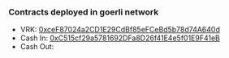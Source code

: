 ### Contracts deployed in goerli network

- VRK: [0xceF87024a2CD1E29CdBf85eFCeBd5b78d74A640d](https://goerli.etherscan.io/address/0xceF87024a2CD1E29CdBf85eFCeBd5b78d74A640d)
- Cash In: [0xC515cf29a5781692DFa8D26f41E4e5f01E9F41eB](https://goerli.etherscan.io/address/0xC515cf29a5781692DFa8D26f41E4e5f01E9F41eB)
- Cash Out:
